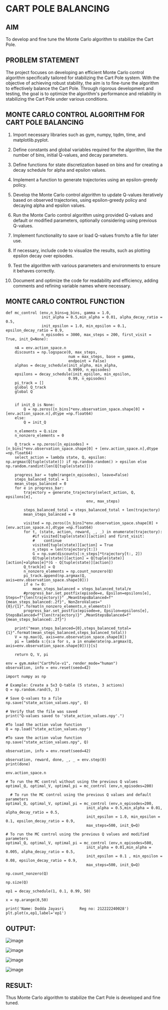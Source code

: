 
# CART POLE BALANCING
## AIM
To develop and fine tune the Monte Carlo algorithm to stabilize the Cart Pole.

## PROBLEM STATEMENT
The project focuses on developing an efficient Monte Carlo control algorithm specifically tailored for stabilizing the Cart Pole system. With the objective of achieving robust stability, the aim is to fine-tune the algorithm to effectively balance the Cart Pole. Through rigorous development and testing, the goal is to optimize the algorithm's performance and reliability in stabilizing the Cart Pole under various conditions.

## MONTE CARLO CONTROL ALGORITHM FOR CART POLE BALANCING
1. Import necessary libraries such as gym, numpy, tqdm, time, and matplotlib.pyplot.

2. Define constants and global variables required for the algorithm, like the number of bins, initial Q-values, and decay parameters.

3. Define functions for state discretization based on bins and for creating a decay schedule for alpha and epsilon values.

4. Implement a function to generate trajectories using an epsilon-greedy policy.

5. Develop the Monte Carlo control algorithm to update Q-values iteratively based on observed trajectories, using epsilon-greedy policy and decaying alpha and epsilon values.

6. Run the Monte Carlo control algorithm using provided Q-values and default or modified parameters, optionally considering using previous Q-values.

7. Implement functionality to save or load Q-values from/to a file for later use.

8. If necessary, include code to visualize the results, such as plotting epsilon decay over episodes.

9. Test the algorithm with various parameters and environments to ensure it behaves correctly.

10. Document and optimize the code for readability and efficiency, adding comments and refining variable names where necessary.

## MONTE CARLO CONTROL FUNCTION
```
def mc_control (env,n_bins=g_bins, gamma = 1.0,
                init_alpha = 0.5,min_alpha = 0.01, alpha_decay_ratio = 0.5,
                init_epsilon = 1.0, min_epsilon = 0.1, epsilon_decay_ratio = 0.9,
                n_episodes = 3000, max_steps = 200, first_visit = True, init_Q=None):

    nA = env.action_space.n
    discounts = np.logspace(0, max_steps,
                            num = max_steps, base = gamma,
                            endpoint = False)
    alphas = decay_schedule(init_alpha, min_alpha,
                            0.9999, n_episodes)
    epsilons = decay_schedule(init_epsilon, min_epsilon,
                            0.99, n_episodes)
    pi_track = []
    global Q_track
    global Q


    if init_Q is None:
        Q = np.zeros([n_bins]*env.observation_space.shape[0] + [env.action_space.n],dtype =np.float64)
    else:
        Q = init_Q

    n_elements = Q.size
    n_nonzero_elements = 0

    Q_track = np.zeros([n_episodes] + [n_bins]*env.observation_space.shape[0] + [env.action_space.n],dtype =np.float64)
    select_action = lambda state, Q, epsilon: np.argmax(Q[tuple(state)]) if np.random.random() > epsilon else np.random.randint(len(Q[tuple(state)]))

    progress_bar = tqdm(range(n_episodes), leave=False)
    steps_balanced_total = 1
    mean_steps_balanced = 0
    for e in progress_bar:
        trajectory = generate_trajectory(select_action, Q, epsilons[e],
                                    env, max_steps)

        steps_balanced_total = steps_balanced_total + len(trajectory)
        mean_steps_balanced = 0

        visited = np.zeros([n_bins]*env.observation_space.shape[0] + [env.action_space.n],dtype =np.float64)
        for t, (state, action, reward, _, _) in enumerate(trajectory):
            #if visited[tuple(state)][action] and first_visit:
            #    continue
            visited[tuple(state)][action] = True
            n_steps = len(trajectory[t:])
            G = np.sum(discounts[:n_steps]*trajectory[t:, 2])
            Q[tuple(state)][action] = Q[tuple(state)][action]+alphas[e]*(G - Q[tuple(state)][action])
        Q_track[e] = Q
        n_nonzero_elements = np.count_nonzero(Q)
        pi_track.append(np.argmax(Q, axis=env.observation_space.shape[0]))
        if e != 0:
            mean_steps_balanced = steps_balanced_total/e
        #progress_bar.set_postfix(episode=e, Epsilon=epsilons[e], Steps=f"{len(trajectory)}" ,MeanStepsBalanced=f"{mean_steps_balanced:.2f}", NonZeroValues="{0}/{1}".format(n_nonzero_elements,n_elements))
        progress_bar.set_postfix(episode=e, Epsilon=epsilons[e], StepsBalanced=f"{len(trajectory)}" ,MeanStepsBalanced=f"{mean_steps_balanced:.2f}")

    print("mean_steps_balanced={0},steps_balanced_total={1}".format(mean_steps_balanced,steps_balanced_total))
    V = np.max(Q, axis=env.observation_space.shape[0])
    pi = lambda s:{s:a for s, a in enumerate(np.argmax(Q, axis=env.observation_space.shape[0]))}[s]

    return Q, V, pi

env = gym.make("CartPole-v1", render_mode="human")
observation, info = env.reset(seed=42)

import numpy as np

# Example: Create a 5x3 Q-table (5 states, 3 actions)
Q = np.random.rand(5, 3)

# Save Q-values to a file
np.save("state_action_values.npy", Q)

# Verify that the file was saved
print("Q-values saved to 'state_action_values.npy'.")

#To load the action value function
Q = np.load("state_action_values.npy")

#To save the action value function
np.save("state_action_values.npy", Q)

observation, info = env.reset(seed=42)

observation, reward, done, _, _ = env.step(0)
print(done)

env.action_space.n

# To run the MC control without using the previous Q values
optimal_Q, optimal_V, optimal_pi = mc_control (env,n_episodes=200)

  # To run the MC control using the previous Q values and default parameters
optimal_Q, optimal_V, optimal_pi = mc_control (env,n_episodes=200,
                                    init_alpha = 0.5,min_alpha = 0.01, alpha_decay_ratio = 0.5,
                                    init_epsilon = 1.0, min_epsilon = 0.1, epsilon_decay_ratio = 0.9,
                                    max_steps=500, init_Q=Q)

# To run the MC control using the previous Q values and modified parameters
optimal_Q, optimal_V, optimal_pi = mc_control (env,n_episodes=500,
                                    init_alpha = 0.01,min_alpha = 0.005, alpha_decay_ratio = 0.5,
                                    init_epsilon = 0.1 , min_epsilon = 0.08, epsilon_decay_ratio = 0.9,
                                    max_steps=500, init_Q=Q)

np.count_nonzero(Q)

np.size(Q)

ep1 = decay_schedule(1, 0.1, 0.99, 50)

x = np.arange(0,50)

print('Name: Dodda Jayasri       Reg no: 212222240028')
plt.plot(x,ep1,label='ep1')
  ```
## OUTPUT:

![image](https://github.com/user-attachments/assets/7c2702ee-3769-4bc6-8fce-bf165c4c0485)

![image](https://github.com/user-attachments/assets/f9057ec1-a84e-4419-b073-5bb06f1433cc)

![image](https://github.com/user-attachments/assets/9b5e9fb9-5ab0-43a7-b723-d33bc490b744)

![image](https://github.com/user-attachments/assets/f8b169b5-32b7-4508-a0b5-0e86840931e5)


## RESULT:

Thus Monte Carlo algorithm to stabilize the Cart Pole is developed and fine tuned.
